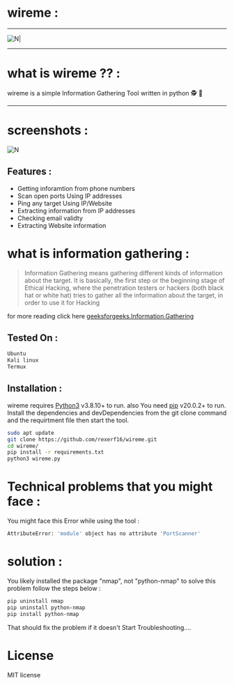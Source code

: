 # wireme :
----

![N|](https://i.imgur.com/uVg7nVb.png)
_____
# what is wireme ?? :
wireme is a simple Information Gathering Tool written in python  🕵️ 🔎
___
# screenshots :
![N](https://i.imgur.com/TWT2rga.jpg)

## Features :

- Getting inforamtion from phone numbers
- Scan open ports Using IP addresses
- Ping any target Using IP/Website
- Extracting information from IP addresses
- Checking email validty 
- Extracting Website information

# what is information gathering :

> Information Gathering means gathering different kinds of information about the target. It is basically, the first step or the beginning stage of Ethical Hacking, where the penetration testers or hackers (both black hat or white hat) tries to gather all the information about the target, in order to use it for Hacking

for more reading click here [geeksforgeeks.Information.Gathering](https://www.geeksforgeeks.org/kali-linux-information-gathering-tools/)



## Tested On :
```sh
Ubuntu
Kali linux 
Termux
```

## Installation :

wireme requires [Python3](https://www.python.org/downloads/release/python-3810/) v3.8.10+ to run.
also You need [pip](https://pypi.org/project/pip/) v20.0.2+ to run.
Install the dependencies and devDependencies from the git clone command and the requirtment file then start the tool.

```sh
sudo apt update
git clone https://github.com/rexerf16/wireme.git
cd wireme/
pip install -r requirements.txt
python3 wireme.py
```
# Technical problems that you might face :
You might face this Error while using the tool :
```sh
AttributeError: 'module' object has no attribute 'PortScanner'
```
# solution :
You likely installed the package "nmap", not "python-nmap"
to solve this problem follow the steps below :
```sh
pip uninstall nmap
pip uninstall python-nmap
pip install python-nmap
```
That should fix the problem if it doesn't Start Troubleshooting....

# License
MIT license
